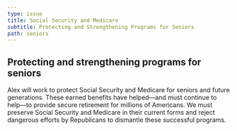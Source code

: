 ```yaml
---
type: issue 
title: Social Security and Medicare 
subtitle: Protecting and Strengthening Programs for Seniors
path: seniors
---
```


## Protecting and strengthening programs for seniors

Alex will work to protect Social Security and Medicare for seniors and future
generations. These earned benefits have helped—and must continue to help—to
provide secure retirement for millions of Americans. We must preserve Social
Security and Medicare in their current forms and reject dangerous efforts by
Republicans to dismantle these successful programs.
